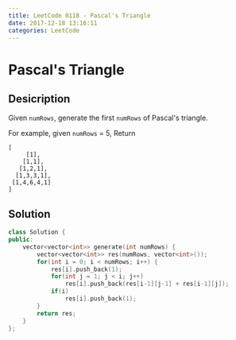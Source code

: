 ```yaml
---
title: LeetCode 0118 - Pascal's Triangle
date: 2017-12-18 13:16:11
categories: LeetCode
---
```

# Pascal's Triangle #

<!--more-->

## Desicription ##

Given `numRows`, generate the first `numRows` of Pascal's triangle.

For example, given `numRows` = 5,
Return

```
[
     [1],
    [1,1],
   [1,2,1],
  [1,3,3,1],
 [1,4,6,4,1]
]
```

## Solution ##

```cpp
class Solution {
public:
    vector<vector<int>> generate(int numRows) {
        vector<vector<int>> res(numRows, vector<int>());
        for(int i = 0; i < numRows; i++) {
            res[i].push_back(1);
            for(int j = 1; j < i; j++)
                res[i].push_back(res[i-1][j-1] + res[i-1][j]);
            if(i)
                res[i].push_back(1);
        }
        return res;
    }
};
```